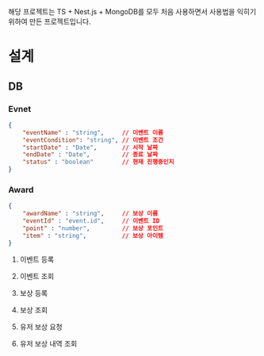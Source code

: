 해당 프로젝트는 TS + Nest.js + MongoDB를 모두 처음 사용하면서 사용법을 익히기 위하여 만든 프로젝트입니다.

# 설계
## DB
### Evnet
```json
{
    "eventName" : "string",     // 이벤트 이름
    "eventCondition": "string", // 이벤트 조건
    "startDate" : "Date",       // 시작 날짜
    "endDate" : "Date",         // 종료 날짜
    "status" : "boolean"        // 현재 진행중인지
}
```

### Award
```json
{
    "awardName" : "string",     // 보상 이름
    "eventId" : "event.id",     // 이벤트 ID
    "point" : "number",         // 보상 포인트
    "item" : "string",          // 보상 아이템
}
```


1. 이벤트 등록

2. 이벤트 조회

3. 보상 등록

4. 보상 조회

5. 유저 보상 요청

6. 유저 보상 내역 조회